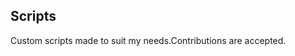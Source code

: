 ## Scripts
Custom scripts made to suit my needs.Contributions are accepted.























































































































